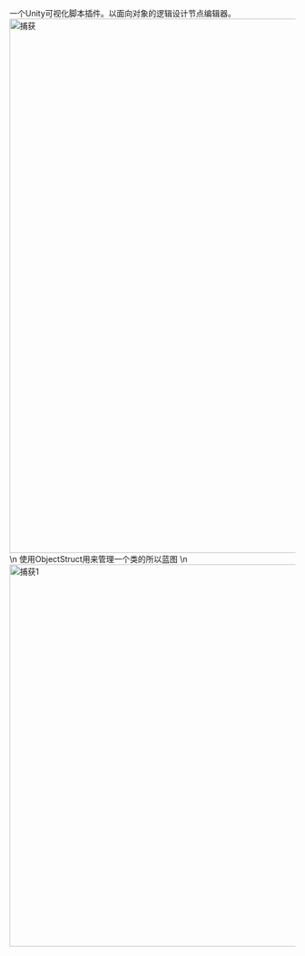 一个Unity可视化脚本插件。以面向对象的逻辑设计节点编辑器。
<img width="940" alt="捕获" src="https://user-images.githubusercontent.com/49430307/221845174-fe33caa2-6eef-4bb5-8a36-f27a59c78ec0.PNG">
\n
使用ObjectStruct用来管理一个类的所以蓝图
\n
<img width="672" alt="捕获1" src="https://user-images.githubusercontent.com/49430307/221846679-eac6fca7-e688-4461-b3db-16ae3bf1f3bf.PNG">
